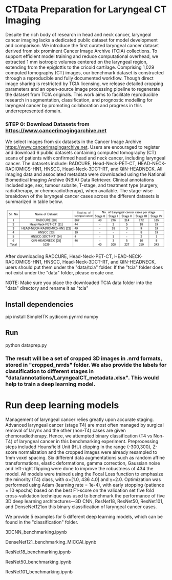 # CTData Preparation for Laryngeal CT Imaging

Despite the rich body of research in head and neck cancer, laryngeal cancer imaging lacks a dedicated public dataset for model development and comparison. We introduce the first curated laryngeal cancer dataset derived from six prominent Cancer Image Archive (TCIA) collections. To support efficient model training and reduce computational overhead, we extracted 1 mm isotropic volumes centered on the laryngeal region, extending from the epiglottis to the cricoid cartilage. Comprising 1,029 computed tomography (CT) images, our benchmark dataset is constructed through a reproducible and fully documented workflow. Though direct image sharing is restricted by TCIA licensing, we release detailed cropping parameters and an open-source image processing pipeline to regenerate the dataset from TCIA originals. This work aims to facilitate reproducible research in segmentation, classification, and prognostic modelling for laryngeal cancer by promoting collaboration and progress in this underrepresented domain.

### STEP 0: Download Datasets from https://www.cancerimagingarchive.net

We select images from six datasets in the Cancer Image Archive https://www.cancerimagingarchive.net. Users are encouraged to register and download 6 public datasets containing computed tomography (CT) scans of patients with confirmed head and neck cancer, including laryngeal cancer. The datasets include: RADCURE, Head-Neck-PET-CT, HEAD-NECK-RADIOMICS-HN1, HNSCC, Head-Neck-3DCT-RT, and QIN-HEADNECK.  All imaging data and associated metadata were downloaded using the National Biomedical Imaging Archive (NBIA) Data Retriever. Clinical annotations included age, sex, tumour subsite, T-stage, and treatment type (surgery, radiotherapy, or chemoradiotherapy), when available. The stage-wise breakdown of the laryngeal cancer cases across the different datasets is summarized in table below.

![image](imgs/dataset_table.png)

After downloading RADCURE, Head-Neck-PET-CT, HEAD-NECK-RADIOMICS-HN1, HNSCC, Head-Neck-3DCT-RT, and QIN-HEADNECK, users should put them under the "data/tcia" folder. If the "tcia" folder does not exist under the "data" folder, please create one.


NOTE: Make sure you place the downloaded TCIA data folder into the "data" directory and rename it as "tcia"

## Install dependencies

pip install SimpleITK pydicom pynrrd numpy 

## Run
python dataprep.py

### The result will be a set of cropped 3D images in .nrrd formats, stored in "cropped_nrrds" folder. We also provide the labels for classification to different stages in "data/annotations/LaryngealCT_metadata.xlsx". This would help to train a deep learning model.

# Run deep learning models
Management of laryngeal cancer relies greatly upon accurate staging. Advanced laryngeal cancer (stage T4) are most often managed by surgical removal of larynx and the other (non-T4) cases are given chemoradiotherapy. Hence, we attempted binary classification (T4 vs Non-T4) of laryngeal cancer in this benchmarking experiment. Preprocessing steps included Hounsfield Unit (HU) clipping in the range (-300,300), Z-score normalization and the cropped images were already resampled to 1mm voxel spacing. Six different data augmentations such as random affine transformations, elastic deformations, gamma correction, Gaussian noise and left-right flipping were done to improve the robustness of 434
the model. All models were trained using the Focal Loss function to emphasize the minority (T4) class, with α=[1.0, 436
4.0] and γ=2.0. Optimization was performed using Adam (learning rate = 1e-4), with early stopping (patience = 10 epochs) based on the best F1-score on the validation set five fold cross-validation technique was used to benchmark the performance of five 3D deep learning architectures—3D CNN, ResNet18, ResNet50, ResNet101, and DenseNet121on this binary classification of laryngeal cancer cases.

We provide 5 examples for 5 different deep learning models, which can be found in the "classification" folder.

3DCNN_benchmarking.ipynb

DenseNet121_benchmarking_MICCAI.ipynb

ResNet18_benchmarking.ipynb

ResNet50_benchmarking.ipynb

ResNet101_benchmarking.ipynb
